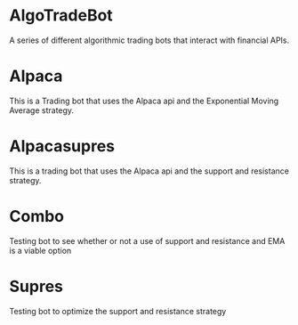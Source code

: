 # AlgoTradeBot
A series of different algorithmic trading bots that interact with financial APIs. 
# Alpaca
This is a Trading bot that uses the Alpaca api and the Exponential Moving Average strategy.
# Alpacasupres
This is a trading bot that uses the Alpaca api and the support and resistance strategy.
# Combo
Testing bot to see whether or not a use of support and resistance and EMA is a viable option
# Supres
Testing bot to optimize the support and resistance strategy
